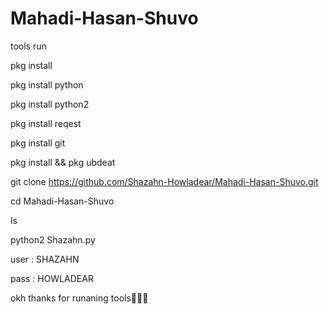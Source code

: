 # Mahadi-Hasan-Shuvo

tools run

pkg install

pkg install python

pkg install python2

pkg install reqest

pkg install git

pkg install && pkg ubdeat

git clone https://github.com/Shazahn-Howladear/Mahadi-Hasan-Shuvo.git

cd Mahadi-Hasan-Shuvo 

ls

python2 Shazahn.py

user : SHAZAHN

pass : HOWLADEAR


okh thanks  for runaning tools🥰🙂🥀
